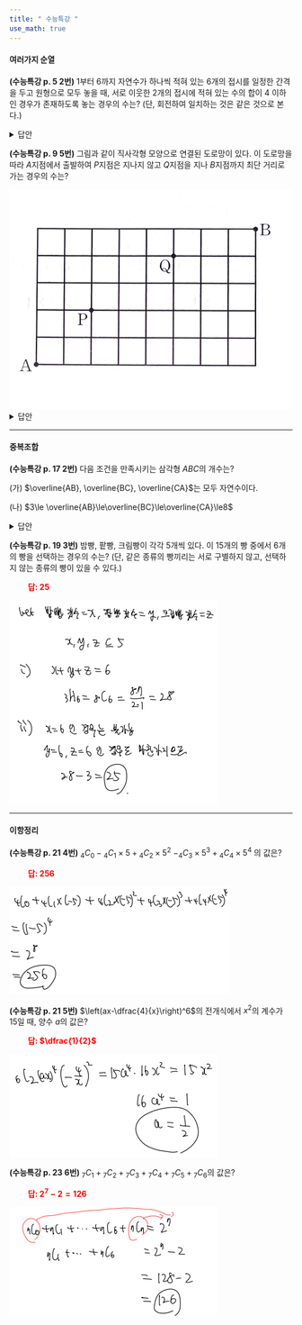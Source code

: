 ```yaml
---
title: " 수능특강 "
use_math: true
---
```


#### 여러가지 순열

**(수능특강 p. 5 2번)** 1부터 6까지 자연수가 하나씩 적혀 있는 6개의 접시를 일정한 간격을 두고 원형으로 모두 놓을 때, 서로 이웃한 2개의 접시에 적혀 있는 수의 합이 4 이하인 경우가 존재하도록 놓는 경우의 수는? (단, 회전하여 일치하는 것은 같은 것으로 본다.)

<details>
    <summary>답안</summary>

    <span style="color: red;">$\qquad$답: $84$</span>

<a href="https://youtube.com/shorts/LBqPqwNILB0?feature=share">쇼츠 영상 풀이</a>

</details> 


**(수능특강 p. 9 5번)** 그림과 같이 직사각형 모양으로 연결된 도로망이 있다. 이 도로망을 따라 $A$지점에서 출발하여 $P$지점은 지나지 않고 $Q$지점을 지나 $B$지점까지 최단 거리로 가는 경우의 수는?

<img src="/assets/Pasted image 20240310224623.png"/>

<details>
    <summary>답안</summary>

<span style="color: red;">$\qquad$답: $264$</span>

<img src="/assets/Pasted image 20240310225612.png"/>

</details> 

****

#### 중복조합

**(수능특강 p. 17 2번)** 다음 조건을 만족시키는 삼각형 $ABC$의 개수는?

(가) $\overline{AB}, \overline{BC}, \overline{CA}$는 모두 자연수이다.

(나) $3\le \overline{AB}\le\overline{BC}\le\overline{CA}\le8$

<details>
    <summary>답안</summary>

<span style="color: red;">$\qquad$답: $49$</span>

<img src="/assets/Pasted image 20240311143838.png"/>

<a href="https://youtube.com/shorts/BIf4fBdpyPU?feature=share">쇼츠 영상 풀이</a>

</details> 

**(수능특강 p. 19 3번)** 밤빵, 팥빵, 크림빵이 각각 5개씩 있다. 이 15개의 빵 중에서 6개의 빵을 선택하는 경우의 수는? (단, 같은 종류의 빵끼리는 서로 구별하지 않고, 선택하지 않는 종류의 빵이 있을 수 있다.)

**<span style="color: red;">$\qquad$답: $25$</span>**

<img src="/assets/Pasted image 20240313134145.png"/>

***

#### 이항정리

 **(수능특강 p. 21 4번)** ${_4}C{_0}-{_4}C{_1}\times5+{_4}C{_2}\times5^2$ $-{_4}C{_3}\times5^3+{_4}C{_4}\times5^4$ 의 값은?
 
**<span style="color: red;">$\qquad$답: $256$</span>**

<img src="/assets/Pasted image 20240314145536.png"/>

**(수능특강 p. 21 5번)** $\left(ax-\dfrac{4}{x}\right)^6$의 전개식에서 $x^2$의 계수가 15일 때, 양수 $a$의 값은? 

**<span style="color: red;">$\qquad$답: $\dfrac{1}{2}$</span>**

<img src="/assets/Pasted image 20240314145544.png"/>

**(수능특강 p. 23 6번)** ${_7}C{_1}+{_7}C{_2}+{_7}C{_3}+{_7}C{_4}+{_7}C{_5}+{_7}C{_6}$의 값은?

**<span style="color: red;">$\qquad$답: $2^7-2=126$</span>**

<img src="/assets/Pasted image 20240314145503.png"/>